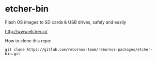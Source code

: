 # etcher-bin

Flash OS images to SD cards & USB drives, safely and easily

http://www.etcher.io/

How to clone this repo:

```
git clone https://gitlab.com/rebornos-team/rebornos-packages/etcher-bin.git
```

